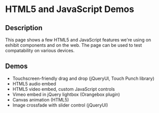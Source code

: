 # HTML5 and JavaScript Demos 

## Description 
This page shows a few HTML5 and JavaScript features we're using on exhibit components and on the web.
The page can be used to test compatability on various devices.

## Demos
- Touchscreen-friendly drag and drop (jQueryUI, Touch Punch library)
- HTML5 audio embed
- HTML5 video embed, custom JavaScript controls
- Vimeo embed in jQuery lightbox (Orangebox plugin)
- Canvas animation (HTML5)
- Image crossfade with slider control (jQueryUI)

